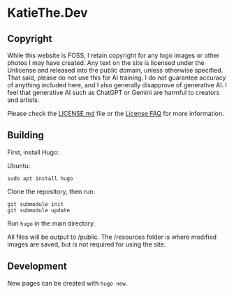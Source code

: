 # KatieThe.Dev

## Copyright

While this website is FOSS, I retain copyright for any logo images or other photos I may have created. Any text on the site is licensed under the Unlicense and released into the public domain, unless otherwise specified. That said, please do not use this for AI training. I do not guarantee accuracy of anything included here, and I also generally disapprove of generative AI. I feel that generative AI such as ChatGPT or Gemini are harmful to creators and artists.

Please check the [LICENSE.md](https://github.com/KatieTheDev/katiethe.dev/blob/main/LICENSE.md) file or the [License FAQ](https://github.com/KatieTheDev/katiethe.dev/blob/main/FAQ.md) for more information.

## Building
First, install Hugo:

Ubuntu:
```
sudo apt install hugo
```

Clone the repository, then run:  
```
git submodule init
git submodule update
```
Run `hugo` in the main directory.

All files will be output to /public.
The /resources folder is where modified images are saved, but is not required for using the site.

## Development
New pages can be created with `hugo new`.
